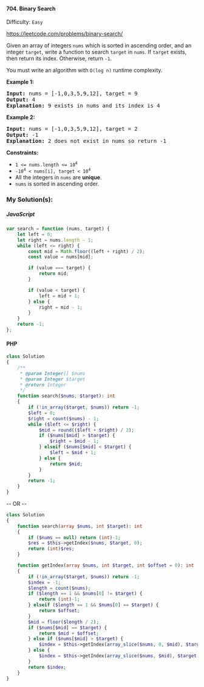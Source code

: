#### 704. Binary Search

Difficulty: `Easy`

https://leetcode.com/problems/binary-search/

Given an array of integers <code>nums</code> which is sorted in ascending order, and an integer <code>target</code>,
write a function to search <code>target</code> in <code>nums</code>. If <code>target</code> exists, then return its
index. Otherwise, return <code>-1</code>.

<p>You must write an algorithm with <code>O(log n)</code> runtime complexity.</p>

<p><strong class="example">Example 1:</strong></p>

<pre><strong>Input:</strong> nums = [-1,0,3,5,9,12], target = 9
<strong>Output:</strong> 4
<strong>Explanation:</strong> 9 exists in nums and its index is 4
</pre>

<p><strong class="example">Example 2:</strong></p>

<pre><strong>Input:</strong> nums = [-1,0,3,5,9,12], target = 2
<strong>Output:</strong> -1
<strong>Explanation:</strong> 2 does not exist in nums so return -1
</pre>

<strong>Constraints:</strong>
<ul>
	<li><code>1 &lt;= nums.length &lt;= 10<sup>4</sup></code></li>
	<li><code>-10<sup>4</sup> &lt; nums[i], target &lt; 10<sup>4</sup></code></li>
	<li>All the integers in <code>nums</code> are <strong>unique</strong>.</li>
	<li><code>nums</code> is sorted in ascending order.</li>
</ul>

### My Solution(s):

##### JavaScript

```js
var search = function (nums, target) {
    let left = 0;
    let right = nums.length - 1;
    while (left <= right) {
        const mid = Math.floor((left + right) / 2);
        const value = nums[mid];

        if (value === target) {
            return mid;
        }

        if (value < target) {
            left = mid + 1;
        } else {
            right = mid - 1;
        }
    }
    return -1;
};
```

#### PHP

```php
class Solution
{
    /**
     * @param Integer[] $nums
     * @param Integer $target
     * @return Integer
     */
    function search($nums, $target): int
    {
        if (!in_array($target, $nums)) return -1;
        $left = 0;
        $right = count($nums) - 1;
        while ($left <= $right) {
            $mid = round(($left + $right) / 2);
            if ($nums[$mid] > $target) {
                $right = $mid - 1;
            } elseif ($nums[$mid] < $target) {
                $left = $mid + 1;
            } else {
                return $mid;
            }
        }
        return -1;
    }
}
```

-- OR --

```php
class Solution
{
    function search(array $nums, int $target): int
    {
        if ($nums == null) return (int)-1;
        $res = $this->getIndex($nums, $target, 0);
        return (int)$res;
    }

    function getIndex(array $nums, int $target, int $offset = 0): int
    {
        if (!in_array($target, $nums)) return -1;
        $index = -1;
        $length = count($nums);
        if ($length == 1 && $nums[0] != $target) {
            return (int)-1;
        } elseif ($length == 1 && $nums[0] == $target) {
            return $offset;
        }
        $mid = floor($length / 2);
        if ($nums[$mid] == $target) {
            return $mid + $offset;
        } else if ($nums[$mid] > $target) {
            $index = $this->getIndex(array_slice($nums, 0, $mid), $target, $offset);
        } else {
            $index = $this->getIndex(array_slice($nums, $mid), $target, $mid + $offset);
        }
        return $index;
    }
}
```